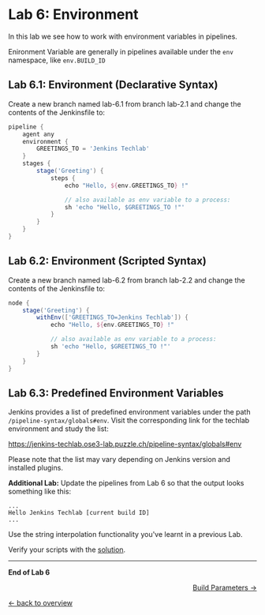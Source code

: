 Lab 6: Environment
==================

In this lab we see how to work with environment variables in pipelines.

Enironment Variable are generally in pipelines available under the ``env`` namespace, like ``env.BUILD_ID``

Lab 6.1: Environment (Declarative Syntax)
-----------------------------------------

Create a new branch named lab-6.1 from branch lab-2.1 and change the contents of the Jenkinsfile to:

```groovy
pipeline {
    agent any
    environment {
        GREETINGS_TO = 'Jenkins Techlab'
    }
    stages {
        stage('Greeting') {
            steps {
                echo "Hello, ${env.GREETINGS_TO} !"

                // also available as env variable to a process:
                sh 'echo "Hello, $GREETINGS_TO !"'
            }
        }
    }
}
```

Lab 6.2: Environment (Scripted Syntax)
--------------------------------------

Create a new branch named lab-6.2 from branch lab-2.2 and change the contents of the Jenkinsfile to:

```groovy
node {
    stage('Greeting') {
        withEnv(['GREETINGS_TO=Jenkins Techlab']) {
            echo "Hello, ${env.GREETINGS_TO} !"

            // also available as env variable to a process:
            sh 'echo "Hello, $GREETINGS_TO !"'
        }
    }
}
```

Lab 6.3: Predefined Environment Variables
-----------------------------------------

Jenkins provides a list of predefined environment variables under the path ``/pipeline-syntax/globals#env``. Visit the corresponding link for the techlab environment and study the list:

<https://jenkins-techlab.ose3-lab.puzzle.ch/pipeline-syntax/globals#env>

Please note that the list may vary depending on Jenkins version and installed plugins.

**Additional Lab:** Update the pipelines from Lab 6 so that the output looks something like this:
```
...
Hello Jenkins Techlab [current build ID]
...
```
Use the string interpolation functionality you've learnt in a previous Lab.

Verify your scripts with the [solution](solutions/06_3_environment_solution.md).

---

**End of Lab 6**

<p width="100px" align="right"><a href="07_parameters.md">Build Parameters →</a></p>

[← back to overview](../README.md)
